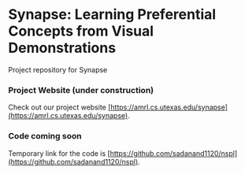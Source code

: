 # Synapse: Learning Preferential Concepts from Visual Demonstrations
Project repository for Synapse

### Project Website (under construction)
Check out our project website [https://amrl.cs.utexas.edu/synapse](https://amrl.cs.utexas.edu/synapse).

### Code coming soon
Temporary link for the code is [https://github.com/sadanand1120/nspl](https://github.com/sadanand1120/nspl).
